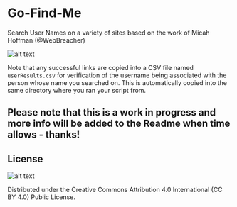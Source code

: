 # Go-Find-Me
Search User Names on a variety of sites based on the work of Micah Hoffman (@WebBreacher)

![alt text](https://github.com/qpointConsulting/Go-Find-Me/blob/master/Images/WhoAmI_Main.PNG "Main Frame")

Note that any successful links are copied into a CSV file named `userResults.csv` for verification of the username being associated with the person whose name you searched on. This is automatically copied into the same directory where you ran your script from.

## Please note that this is a work in progress and more info will be added to the Readme when time allows - thanks!

## License

![alt text](https://farm3.staticflickr.com/2584/3738225457_3b0f1476c5_m.jpg "CC Logo")

Distributed under the Creative Commons Attribution 4.0 International (CC BY 4.0) Public License.
